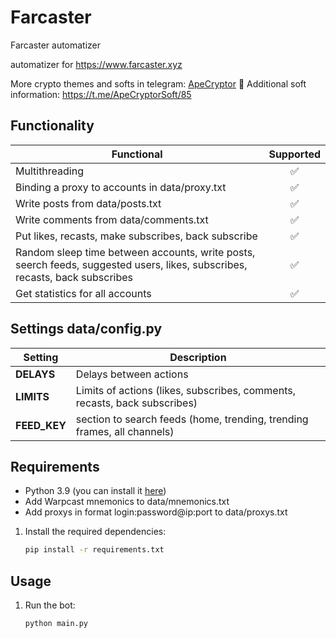 # Farcaster
Farcaster automatizer

automatizer for https://www.farcaster.xyz

More crypto themes and softs in telegram: [ApeCryptor](https://t.me/+_xCNXumUNWJkYjAy "ApeCryptor") 🦧
Additional soft information: https://t.me/ApeCryptorSoft/85

## Functionality
| Functional                                                                                                                           | Supported |
|--------------------------------------------------------------------------------------------------------------------------------------|:---------:|
| Multithreading                                                                                                                       |     ✅    |
| Binding a proxy to accounts in data/proxy.txt                                                                                        |     ✅    |
| Write posts from data/posts.txt                                                                                                      |     ✅    |
| Write comments from data/comments.txt                                                                                                |     ✅    |
| Put likes, recasts, make subscribes, back subscribe                                                                                  |     ✅    |
| Random sleep time between accounts, write posts, seerch feeds, suggested users, likes, subscribes, recasts, back subscribes          |     ✅    |
| Get statistics for all accounts                                                                                                      |     ✅    |

## Settings data/config.py
| Setting                      | Description                                                               |
|------------------------------|---------------------------------------------------------------------------|
| **DELAYS**                   | Delays between actions                                                    |
| **LIMITS**                   | Limits of actions (likes, subscribes, comments, recasts, back subscribes) |
| **FEED_KEY**                 | section to search feeds (home, trending, trending frames, all channels)   |


## Requirements
- Python 3.9 (you can install it [here](https://www.python.org/downloads/release/python-390/)) 
- Add Warpcast mnemonics to data/mnemonics.txt
- Add proxys in format login:password@ip:port to data/proxys.txt

1. Install the required dependencies:
   ```bash
   pip install -r requirements.txt
   ```
   
## Usage
1. Run the bot:
   ```bash
   python main.py
   ```
